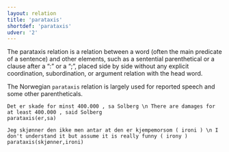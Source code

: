 ```yaml
---
layout: relation
title: 'parataxis'
shortdef: 'parataxis'
udver: '2'
---
```


The parataxis relation is a relation between a word (often the main predicate of a sentence) and other elements, such as a sentential parenthetical or a clause after a “:” or a “;”, placed side by side without any explicit coordination, subordination, or argument relation with the head word. 

The Norwegian `parataxis` relation is largely used for reported speech and some other parentheticals.

~~~ sdparse
Det er skade for minst 400.000 , sa Solberg \n There are damages for at least 400.000 , said Solberg
parataxis(er,sa)
~~~

~~~ sdparse
Jeg skjønner den ikke men antar at den er kjempemorsom ( ironi ) \n I don't understand it but assume it is really funny ( irony )
parataxis(skjønner,ironi)
~~~

<!-- Interlanguage links updated Po 6. listopadu 2023, 21:43:23 CET -->

